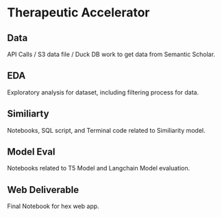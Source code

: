 # Therapeutic Accelerator

## Data <br />

API Calls / S3 data file / Duck DB work to get data from Semantic Scholar.  <br />

## EDA <br />

Exploratory analysis for dataset, including filtering process for data.  <br />

## Similiarty <br />

Notebooks, SQL script, and Terminal code related to Similiarity model.  <br />

## Model Eval <br />

Notebooks related to T5 Model and Langchain Model evaluation.  <br />

## Web Deliverable <br />

Final Notebook for hex web app. <br />
